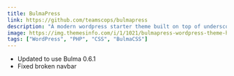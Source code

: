 ```yaml
---
title: BulmaPress
link: https://github.com/teamscops/bulmapress
description: "A modern wordpress starter theme built on top of underscores (by Autommatic) with Bulma.io mobile-first flexbox frontend."
image: https://img.themesinfo.com/i/1/1021/bulmapress-wordpress-theme-hw2q6-m.jpg
tags: ["WordPress", "PHP", "CSS", "BulmaCSS"]
---
```


- Updated to use Bulma 0.6.1
- Fixed broken navbar
